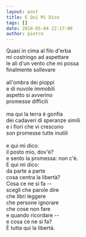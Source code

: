 ```yaml
---
layout: post
title: E Qui Mi Dico
tags: []
date: 2018-05-04 22:17:00
author: pietro
---
```

Quasi in cima al filo d'erba<br/>mi costringo ad aspettare<br/>le ali d'un vento che mi possa<br/>finalmente sollevare<br/><br/>all'ombra dei pioppi<br/>e di nuvole immobili<br/>aspetto si avverino<br/>promesse difficili<br/><br/>ma qui la terra è gonfia<br/>dei cadaveri di speranze simili<br/>e i fiori che vi crescono<br/>son promesse tutte inutili<br/><br/>e qui mi dico:<br/>il posto mio, dov'è?<br/>e sento la promessa: non c'è.<br/>E qui mi dico:<br/>da parte a parte<br/>cosa centra la libertà?<br/>Cosa ce ne si fa --<br/>scegli che parole dire<br/>che libri leggere<br/>che persone ignorare<br/>che cose non fare<br/>e quando ricordare --<br/>e cosa ce ne si fa?<br/>È tutta qui la libertà.
